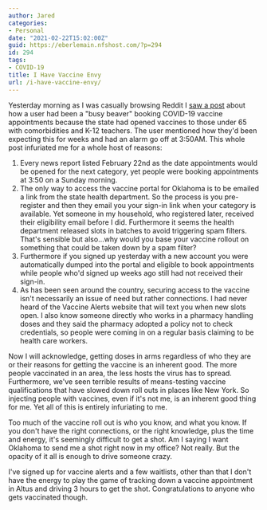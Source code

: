 ```yaml
---
author: Jared
categories:
- Personal
date: "2021-02-22T15:02:00Z"
guid: https://eberlemain.nfshost.com/?p=294
id: 294
tags:
- COVID-19
title: I Have Vaccine Envy
url: /i-have-vaccine-envy/
---
```

<!-- wp:paragraph -->
<p>Yesterday morning as I was casually browsing Reddit I <a href="https://www.reddit.com/r/tulsa/comments/louzeq/oklahomans_with_comorbidities_and_teachers_are/">saw a post</a> about how a user had been a "busy beaver" booking COVID-19 vaccine appointments because the state had opened vaccines to those under 65 with comorbidities and K-12 teachers. The user mentioned how they'd been expecting this for weeks and had an alarm go off at 3:50AM. This whole post infuriated me for a whole host of reasons:</p>
<!-- /wp:paragraph -->

<!-- wp:list {"ordered":true} -->
<ol><li>Every news report listed February 22nd as the date appointments would be opened for the next category, yet people were booking appointments at 3:50 on a Sunday morning.</li><li>The only way to access the vaccine portal for Oklahoma is to be emailed a link from the state health department. So the process is you pre-register and then they email you your sign-in link when your category is available. Yet someone in my household, who registered later, received their eligibility email before I did. Furthermore it seems the health department released slots in batches to avoid triggering spam filters. That's sensible but also…why would you base your vaccine rollout on something that could be taken down by a spam filter?</li><li>Furthermore if you signed up yesterday with a new account you were automatically dumped into the portal and eligible to book appointments while people who'd signed up weeks ago still had not received their sign-in.</li><li>As has been seen around the country, securing access to the vaccine isn't necessarily an issue of need but rather connections. I had never heard of the Vaccine Alerts website that will text you when new slots open. I also know someone directly who works in a pharmacy handling doses and they said the pharmacy adopted a policy not to check credentials, so people were coming in on a regular basis claiming to be health care workers.</li></ol>
<!-- /wp:list -->

<!-- wp:paragraph -->
<p>Now I will acknowledge, getting doses in arms regardless of who they are or their reasons for getting the vaccine is an inherent good. The more people vaccinated in an area, the less hosts the virus has to spread. Furthermore, we've seen terrible results of means-testing vaccine qualifications that have slowed down roll outs in places like New York. So injecting people with vaccines, even if it's not me, is an inherent good thing for me. Yet all of this is entirely infuriating to me.</p>
<!-- /wp:paragraph -->

<!-- wp:paragraph -->
<p>Too much of the vaccine roll out is who you know, and what you know. If you don't have the right connections, or the right knowledge, plus the time and energy, it's seemingly difficult to get a shot. Am I saying I want Oklahoma to send me a shot right now in my office? Not really. But the opacity of it all is enough to drive someone crazy.</p>
<!-- /wp:paragraph -->

<!-- wp:paragraph -->
<p>I've signed up for vaccine alerts and a few waitlists, other than that I don't have the energy to play the game of tracking down a vaccine appointment in Altus and driving 3 hours to get the shot. Congratulations to anyone who gets vaccinated though.</p>
<!-- /wp:paragraph -->